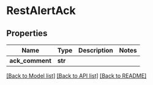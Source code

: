 # RestAlertAck

## Properties
Name | Type | Description | Notes
------------ | ------------- | ------------- | -------------
**ack_comment** | **str** |  | 

[[Back to Model list]](../README.md#documentation-for-models) [[Back to API list]](../README.md#documentation-for-api-endpoints) [[Back to README]](../README.md)


